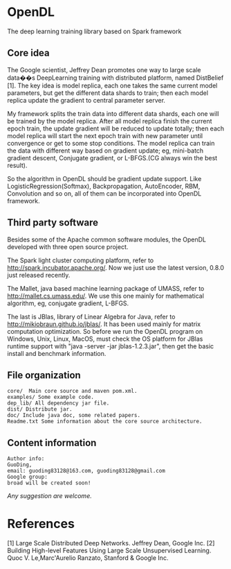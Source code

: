 # OpenDL
The deep learning training library based on Spark framework

## Core idea

The Google scientist, Jeffrey Dean promotes one way to large scale data��s DeepLearning training with distributed platform, named DistBelief [1]. The key idea is model replica, each one takes the same current model parameters, but get the different data shards to train; then each model replica update the gradient to central parameter server.

My framework splits the train data into different data shards, each one will be trained by the model replica. After all model replica finish the current epoch train, the update gradient will be reduced to update totally; then each model replica will start the next epoch train with new parameter until convergence or get to some stop conditions. The model replica can train the data with different way based on gradient update; eg, mini-batch gradient descent, Conjugate gradient, or L-BFGS.(CG always win the best result).

So the algorithm in OpenDL should be gradient update support. Like LogisticRegression(Softmax), Backpropagation, AutoEncoder, RBM, Convolution and so on, all of them can be incorporated into OpenDL framework. 

## Third party software

Besides some of the Apache common software modules, the OpenDL developed with three open source project.
    
The Spark light cluster computing platform, refer to http://spark.incubator.apache.org/. Now we just use the latest version, 0.8.0 just released recently. 
    
The Mallet, java based machine learning package of UMASS, refer to http://mallet.cs.umass.edu/. We use this one mainly for mathematical algorithm, eg, conjugate gradient, L-BFGS. 
    
The last is JBlas, library of Linear Algebra for Java, refer to http://mikiobraun.github.io/jblas/. It has been used mainly for matrix computation optimization. So before we run the OpenDL program on Windows, Unix, Linux, MacOS, must check the OS platform for JBlas runtime support with "java -server -jar jblas-1.2.3.jar", then get the basic install and benchmark information. 

## File organization

    core/  Main core source and maven pom.xml.
    examples/ Some example code. 
    dep_lib/ All dependency jar file.
    dist/ Distribute jar.
    doc/ Include java doc, some related papers.
    Readme.txt Some information about the core source architecture. 


## Content information
    Author info:
    GuoDing, 
    email: guoding83128@163.com, guoding83128@gmail.com
    Google group:
    broad will be created soon! 

*Any suggestion are welcome.*

# References
[1] Large Scale Distributed Deep Networks. Jeffrey Dean, Google Inc.
[2] Building High-level Features Using Large Scale Unsupervised Learning. Quoc V. Le,Marc'Aurelio Ranzato, Stanford & Google Inc.

